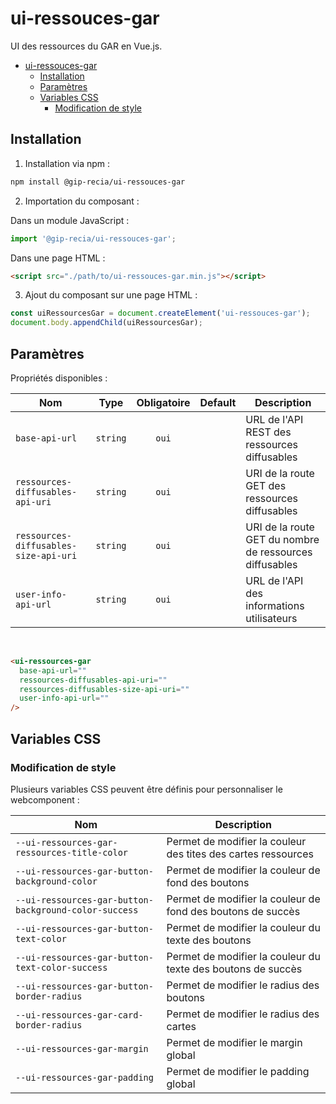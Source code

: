 # ui-ressouces-gar

UI des ressources du GAR en Vue.js.

- [ui-ressouces-gar](#ui-ressouces-gar)
  - [Installation](#installation)
  - [Paramètres](#paramètres)
  - [Variables CSS](#variables-css)
    - [Modification de style](#modification-de-style)

## Installation

1. Installation via npm :

```sh
npm install @gip-recia/ui-ressouces-gar
```

2. Importation du composant :

Dans un module JavaScript :

```js
import '@gip-recia/ui-ressouces-gar';
```

Dans une page HTML :

```html
<script src="./path/to/ui-ressouces-gar.min.js"></script>
```

3. Ajout du composant sur une page HTML :

```js
const uiRessourcesGar = document.createElement('ui-ressouces-gar');
document.body.appendChild(uiRessourcesGar);
```

## Paramètres

Propriétés disponibles :

| Nom                                   |   Type   | Obligatoire | Default | Description                                             |
| ------------------------------------- | :------: | :---------: | :-----: | ------------------------------------------------------- |
| `base-api-url`                        | `string` |    `oui`    |         | URL de l'API REST des ressources diffusables            |
| `ressources-diffusables-api-uri`      | `string` |    `oui`    |         | URI de la route GET des ressources diffusables          |
| `ressources-diffusables-size-api-uri` | `string` |    `oui`    |         | URI de la route GET du nombre de ressources diffusables |
| `user-info-api-url`                   | `string` |    `oui`    |         | URL de l'API des informations utilisateurs              |

<br/>

```html
<ui-ressources-gar
  base-api-url=""
  ressources-diffusables-api-uri=""
  ressources-diffusables-size-api-uri=""
  user-info-api-url=""
/>
```

## Variables CSS

### Modification de style

Plusieurs variables CSS peuvent être définis pour personnaliser le webcomponent :

| Nom                                                   | Description                                                   |
| ----------------------------------------------------- | ------------------------------------------------------------- |
| `--ui-ressources-gar-ressources-title-color`          | Permet de modifier la couleur des tites des cartes ressources |
| `--ui-ressources-gar-button-background-color`         | Permet de modifier la couleur de fond des boutons             |
| `--ui-ressources-gar-button-background-color-success` | Permet de modifier la couleur de fond des boutons de succès   |
| `--ui-ressources-gar-button-text-color`               | Permet de modifier la couleur du texte des boutons            |
| `--ui-ressources-gar-button-text-color-success`       | Permet de modifier la couleur du texte des boutons de succès  |
| `--ui-ressources-gar-button-border-radius`            | Permet de modifier le radius des boutons                      |
| `--ui-ressources-gar-card-border-radius`              | Permet de modifier le radius des cartes                       |
| `--ui-ressources-gar-margin`                          | Permet de modifier le margin global                           |
| `--ui-ressources-gar-padding`                         | Permet de modifier le padding global                          |
